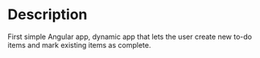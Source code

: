 # Description
First simple Angular app, dynamic app that lets the user create new to-do items and mark existing items as
complete.